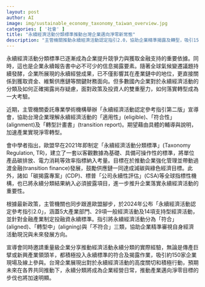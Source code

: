```yaml
---
layout: post
author: AI
image: img/sustainable_economy_taxonomy_taiwan_overview.jpg
categories: [ '社會' ]
title: "永續經濟活動分類標準推動台灣企業邁向淨零新常態"
description: "主管機關推動永續經濟活動認定指引2.0，協助企業精準揭露及轉型，吸引150家企業參與宣導會，產業攜手加速邁向碳中和與永續競爭力。"
---
```

永續經濟活動分類標準已逐漸成為企業提升競爭力與獲取金融支持的重要依據。同時，這也是企業永續報告書中必不可少的信息揭露要素。隨著全球氣候變遷議題持續發酵，企業所展現的永續經營成果，已不僅影響其在產業鏈中的地位，更直接關係到獲取資金、維繫供應鏈等關鍵財務面向。但多數國內企業對於永續經濟活動的分類及如何正確揭露尚存疑慮，面對政策及投資人的雙重壓力，如何落實轉型成為一大考驗。

近期，主管機關委託專業學術機構舉辦「永續經濟活動認定參考指引第二版」宣導會，協助台灣企業理解永續經濟活動的「適用性」(eligible)、「符合性」(alignment)及「轉型計畫書」(transition report)。期望藉由具體的輔導與說明，加速產業實現淨零轉型。

會中學者指出，歐盟早在2021年即制定「永續經濟活動分類標準」(Taxonomy Regulation, TR)，建立了一套以客觀數據為基礎、具備可操作性的標準，將單位產品碳排放、電力消耗等效率指標納入考量。目標在於推動企業強化管理並帶動過渡金融(transition finance)發展，鼓勵供應鏈一同達成減碳與綠色經濟目標。此外，諸如「碳揭露專案」(CDP)、標普「公司永續性評估」(CSA)等全球指標性機構，也已將永續分類結果納入必須披露項目，進一步推升企業落實永續經濟活動的重要性。

根據最新政策，主管機關也同步跟進歐盟腳步，於2024年公布「永續經濟活動認定參考指引2.0」，涵蓋5大產業部門、29項一般經濟活動及14項支持型經濟活動，並針對金融產業制定投融資永續標準。指引將永續經濟活動分為「符合」(aligned)、「轉型中」(aligning)與「不符合」三類，協助企業精準審視自身經濟活動現況與未來發展方向。

宣導會同時邀請重量級企業分享推動經濟活動永續分類的實際經驗，無論是傳產巨擘或新興產業領頭羊，都積極投入永續標準的符合及揭露作業，吸引約150家企業現場及線上參與。台灣企業展現出對於永續經濟活動的高度關切和積極行動，預期未來在各界共同推動下，永續分類將成為企業經營日常，推動產業邁向淨零目標的步伐也將加速明顯。